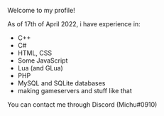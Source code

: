 Welcome to my profile!

As of 17th of April 2022, i have experience in:
- C++ 
- C#
- HTML, CSS
- Some JavaScript
- Lua (and GLua)
- PHP
- MySQL and SQLite databases
- making gameservers and stuff like that

You can contact me through Discord (Michu#0910)
